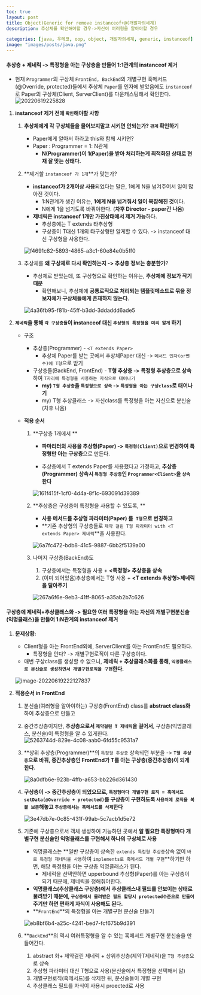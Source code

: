 ```yaml
---
toc: true
layout: post
title: Object)Generic for remove instanceof+@(개발자의세계)
description: 추상체를 확인해야할 경우->자신이 여러형을 알아야할 경우

categories: [java, 우테코, oop, object, 개발자의세계, generic, instanceof]
image: "images/posts/java.png"
---
```



#### 추상층 + 제네릭  -> 특정형을 아는 구상층을 만들어 1:1관계의 instanceof 제거

- 현재 `Programmer`의 구상체 `FrontEnd, BackEnd`의 개별구현 훅메서드(@Override, protected)들에서 추상체 `Paper`를 인자에 받았음에도 `instanceof`로 Paper의 구상체(Client, ServerClient)를 다운캐스팅해서 확인한다.
   ![20220619225828](https://raw.githubusercontent.com/is3js/screenshots/main/20220619225828.png)


1. **instanceof 제거 전에 `확인`해야할 사항**

   1. **추상체에게 각 구상체들을 물어보지말고 시키면 안되는가? `관계` 확인하기**

      - Paper에게 알아서 하라고 this와 함께 시키면?
      - Paper : Programmer =  1: N관계
        - **N(Programmer)이 1(Paper)을 받아 처리하는게 최적화된 상태로 현재 잘 맞는 상태다.**

   2. **제거할 `instanceof 가 1개`**가 맞는가?

      - **instanceof가 2개이상 사용**되었다는 말은, 1에게 N을 넘겨주어서 일이 많아진 것이다. 
        - 1:N관계가 생긴 이유는, **1에게 N을 넘겨줘서 일이 복잡해진 것**이다.
        - N에게 1을 넘기도록 바꿔야한다. (**차후 Director - paper간 나옴**)
      - **제네릭은 instanceof 1개만  가진상태에서 제거 가능**하다. 
        - 추상층에는 T extends 타추상형 
        - 구상층이 T대신 1개의 타구상형만 알게할 수 있다. -> instanceof 대신 구상형을 사용한다.

      ![f4691c82-5893-4865-a3c1-60e84e0b5ff0](https://raw.githubusercontent.com/is3js/screenshots/main/f4691c82-5893-4865-a3c1-60e84e0b5ff0.gif)

   3. 추상체를 **왜 구상체로 다시 확인하는지 -> 추상층 정보는 충분한가**?

      - 추상체로 받았는데, 또 구상형으로 확인하는 이유는, **추상체에 정보가 작기 때문**
        - 확인해보니, 추상체에 **공통로직으로 처리되는 템플릿메소드로 묶을 정보자체가 구상체들에게 존재하지 않는다**.

      ![4a36fb95-f81b-45ff-b3dd-3ddaddd6ade5](https://raw.githubusercontent.com/is3js/screenshots/main/4a36fb95-f81b-45ff-b3dd-3ddaddd6ade5.gif)

      
      

2. **`제네릭`을 통해 `각 구상층들`이 instanceof 대신 `추상형의 특정형을 미리 알게` 하기**

   - 구조
     - 추상층(Programmer) - `<T extends Paper>`
       - 추상체 Paper를 받는 곳에서 추상체Paper 대신 -> `메서드 인자(or변수)에 T형`으로 받기
     - 구상층들(BackEnd, FrontEnd) - **T형 추상층 -> 특정형 추상층으로 상속**하여 `T자리에 특정형을 사용하는 자식으로 태어나기`
       - **my) `T형 추상층`을 `특정형으로 상속` -> `특정형을 아는 구상class`로 태어나기**
       - my) T형 추상클래스 -> 자신class를 특정형을 아는 자신으로 분신술 (차후 나옴)

   - **적용 순서**

     1. **구상층 1개에서 **

        - **파마리터의 사용을 추상형(Paper) -> `특정형(Client)`으로 변경하여 특정형만 아는 구상층**으로 만든다.

        - 추상층에서 T extends Paper를 사용했다고 가정하고, **추상층(Programmer) 상속시 `특정형 추상층`인 `Programmer<Client>`을 `상속`한다**

        ![161f415f-1cf0-4d4a-8f1c-693091d39389](https://raw.githubusercontent.com/is3js/screenshots/main/161f415f-1cf0-4d4a-8f1c-693091d39389.gif)

     2. **추상층은 구상층이 특정형을 사용할 수 있도록,  **

        - **사용 메서드를 추상형 파라미터(Paper) 를` T형`으로 변경하고**
        - **기존 추상형의 구상층들로 `제약 걸린 T형 파라미터 with <T extends Paper> 제네릭`**을 사용한다.

        ![6a7fc472-bdb8-41c5-9887-6bb2f5139a00](https://raw.githubusercontent.com/is3js/screenshots/main/6a7fc472-bdb8-41c5-9887-6bb2f5139a00.gif)

        

     3. 나머지 구상층(BackEnd)도

        1. 구상층에서는 특정형을 사용 + **\<특정형\> 추상층을 상속**
        2. (이미 되어있음)추상층에서는 T형 사용 + **\<T extends 추상형\>제네릭을 달아주기**

        ![267a6f6e-9eb3-41ff-8065-a35ab2b7c626](https://raw.githubusercontent.com/is3js/screenshots/main/267a6f6e-9eb3-41ff-8065-a35ab2b7c626.gif)

   

#### 구상층에 제네릭+추상클래스화  -> 필요한 여러 특정형을 아는 자신의 개별구현분신술(익명클래스)을 만들어  1:N관계의 instanceof 제거

1. **문제상황:** 

   - Client형을 아는 FrontEnd외에, ServerClient를 아는 FrontEnd도 필요하다. 
     - 특정형을 안다? -> 개별구현로직이 다른 구상층이다.
   - 매번 구상class를 생성할 수 없으니, **제네릭 + 추상클래스화를 통해, `익명클래스로 분신술로 생성하면서 개별구현로직을 구현`한다.**

   ![image-20220619222127837](https://raw.githubusercontent.com/is3js/screenshots/main/image-20220619222127837.png)



2. **적용순서 in FrontEnd**

   1. 분신술(여러형을 알아야하는) 구상층(FrontEnd) class를 **abstract class화** 하여 추상층으로 만들고

   2. 중간추상층이지만, **추상층으로서 `제약걸린 T 제네릭`을 걸어서**, 구상층(익명클래스, 분신술)이 특정형을 알 수 있게한다.
      ![5263744d-829e-4c08-aab0-6fd55c9531a7](https://raw.githubusercontent.com/is3js/screenshots/main/5263744d-829e-4c08-aab0-6fd55c9531a7.gif)

   3. **상위 추상층(Programmer)**의 `특정형 추상층` 상속되던 부분을 -> **`T형 추상층`으로 바꿔, 중간추상층인 FrontEnd가 T를 아는 구상층(중간추상층)이 되게 한다.**

      ![8a0dfb6e-923b-4ffb-a653-bb226d361430](https://raw.githubusercontent.com/is3js/screenshots/main/8a0dfb6e-923b-4ffb-a653-bb226d361430.gif)

   4. **구상층이 -> 중간추상층이 되었으므로, `특정형마다 개별구현 로직 = 훅메서드 setData(@Override + protected)`를 구상층이 구현하도록  `사용처에 로직을 복붙 보존`해놓고 `추상층에서는 훅메서드를 삭제`한다**

      ![3e47db7e-0c85-431f-99ab-5c7acb1d5e72](https://raw.githubusercontent.com/is3js/screenshots/main/3e47db7e-0c85-431f-99ab-5c7acb1d5e72.gif)

   5. 기존에 구상층으로서 객체 생성하여 기능하던 곳에서 **알 필요한 특정형마다 개별구현 분신술인 익명클래스를 구현해서 하나의 구상체로 사용**

      - 익명클래스는 **일반 구상층이 상속한 `extends 특정형 추상층`상속 없이 `바로 특정형 제네릭을 사용`하여 `implements로 훅메서드 개별 구현`**하기만 하면, 해당 특정형을 아는 구상층 익명클래스가 된다.
        - 제네릭을 선택안하면 upperbound 추상형(Paper)를 아는 구상층이 되기 때문에, 제네릭을 정해줘야한다.
      - **익명클래스(추상클래스 구상층)에서 추상클래스내 필드를 안보이는 상태로 물려받기 때문에, `구상층에서 물려받은 필드 할당시 protected수준으로 만들어`주기만 하면 편하게 자식이 사용해도 된다.**
      - **`FrontEnd`**의 특정형을 아는 개별구현 분신술 만들기

      ![eb8bf6b4-a25c-4241-bed7-fcf675b9d391](https://raw.githubusercontent.com/is3js/screenshots/main/eb8bf6b4-a25c-4241-bed7-fcf675b9d391.gif)

   6. **`BackEnd`**의 역시 여러특정형을 알 수 있는 훅메서드 개별구현 분신술을 만들어간다.

      1. abstract 화+ 제약걸린 제네릭 + 상위추상층(제약T제네릭)을 `T형 추상층`으로 상속
      2. 추상형 파라미터 대신 T형으로 사용(분신술에서 특정형을 선택해서 앎)
      3. 개별구현로직(훅메서드)를 삭제한 뒤, 분신술들이 개별 구현
      4. 추상클래스 필드를 자식이 사용시 proected로 사용

      

      

      

   


